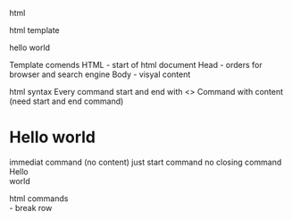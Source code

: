 html

html template 

<html lang="en">
<head>
    <title>Document</title>
</head>
<body>
    hello world
</body>
</html>

Template comends
HTML - start of html document
Head - orders for browser and search engine
Body - visyal content

html syntax
    Every command start and end  with <>
    Command with content (need start and end command)
    <h1> Hello world </h1>
    immediat command (no content) just start command no closing command
    Hello <br> world
    

html commands
<br> - break row
 <!-- comment -->
